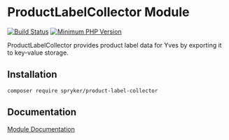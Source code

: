 # ProductLabelCollector Module
[![Build Status](https://travis-ci.org/spryker/product-label-collector.svg)](https://travis-ci.org/spryker/product-label-collector)
[![Minimum PHP Version](https://img.shields.io/badge/php-%3E%3D%207.3-8892BF.svg)](https://php.net/)

ProductLabelCollector provides product label data for Yves by exporting it to key-value storage.

## Installation

```
composer require spryker/product-label-collector
```

## Documentation

[Module Documentation](https://academy.spryker.com/developing_with_spryker/module_guide/products/product_label/product_label.html)
